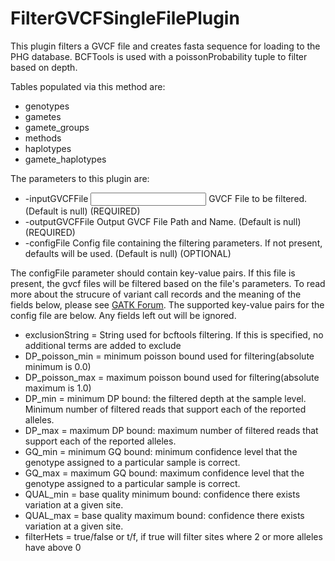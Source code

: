 # FilterGVCFSingleFilePlugin 

This plugin filters a GVCF file and creates fasta sequence for loading to the PHG database.  BCFTools is used with a poissonProbability tuple to filter based on depth.

Tables populated via this method are:

* genotypes
* gametes
* gamete_groups
* methods
* haplotypes
* gamete_haplotypes

The parameters to this plugin are:

* -inputGVCFFile <input File > GVCF File to be filtered. (Default is null) (REQUIRED)
* -outputGVCFFile <output File> Output GVCF File Path and Name. (Default is null) (REQUIRED)
* -configFile <config File> Config file containing the filtering parameters. If not present, defaults will be used. (Default is null) (OPTIONAL)

The configFile parameter should contain key-value pairs.  If this file is present, the gvcf files will be filtered based on the file's parameters. To read more about the strucure of variant call records and the meaning of the fields below, please see [GATK Forum](https://gatkforums.broadinstitute.org/gatk/discussion/1268/what-is-a-vcf-and-how-should-i-interpret-it).  The supported key-value pairs for the config file are below.  Any fields left out will be ignored.

* exclusionString = String used for bcftools filtering.  If this is specified, no additional terms are added to exclude
* DP_poisson_min = minimum poisson bound used for filtering(absolute minimum is 0.0)
* DP_poisson_max = maximum poisson bound used for filtering(absolute maximum is 1.0)
* DP_min = minimum DP bound: the filtered depth at the sample level. Minimum number of filtered reads that support each of the reported alleles.
* DP_max = maximum DP bound: maximum number of filtered reads that support each of the reported alleles.
* GQ_min = minimum GQ bound: minimum confidence level that the genotype assigned to a particular sample is correct.
* GQ_max = maximum GQ bound: maximum confidence level that the genotype assigned to a particular sample is correct.
* QUAL_min = base quality minimum bound: confidence there exists variation at a given site.
* QUAL_max = base quality maximum bound: confidence there exists variation at a given site.
* filterHets = true/false or t/f, if true will filter sites where 2 or more alleles have above 0 
